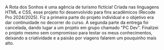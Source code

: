 A Rota dos Sonhos é uma agência de turismo fictícia! 
Criada nas linguagens HTML e CSS, esse projeto foi desenvolvido para fins acadêmicos (Recode Pro 2024/2025). 
Fiz a primeira parte do projeto individual e o objetivo era dar continuidade no decorrer do curso. 
A segunda parte da entrega foi cancelada, dando lugar a um projeto em grupo chamado "PC Dev".
Finalizei o projeto mesmo sem compromisso para testar os meus conhecimentos, deixando a criatividade e a paixão por viagens falarem um pouquinho mais alto. 
